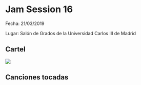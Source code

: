 # Jam Session 16
Fecha: 21/03/2019

Lugar: Salón de Grados de la Universidad Carlos III de Madrid

## Cartel
![](https://github.com/UC3Music/JamSessions/blob/master/16JamSession/JamSession16.png?raw=true)

## Canciones tocadas
